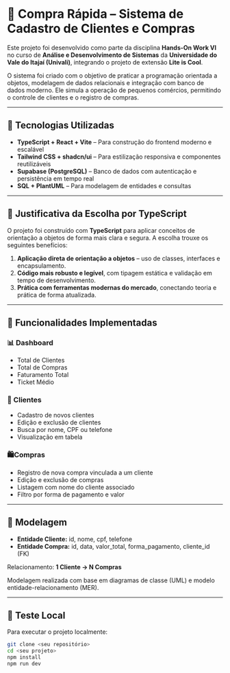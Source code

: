 # 🛒 Compra Rápida – Sistema de Cadastro de Clientes e Compras

Este projeto foi desenvolvido como parte da disciplina **Hands-On Work VI** no curso de **Análise e Desenvolvimento de Sistemas** da **Universidade do Vale do Itajaí (Univali)**, integrando o projeto de extensão **Lite is Cool**.

O sistema foi criado com o objetivo de praticar a programação orientada a objetos, modelagem de dados relacionais e integração com banco de dados moderno. Ele simula a operação de pequenos comércios, permitindo o controle de clientes e o registro de compras.

---

## 📘 Tecnologias Utilizadas

- **TypeScript + React + Vite** – Para construção do frontend moderno e escalável
- **Tailwind CSS + shadcn/ui** – Para estilização responsiva e componentes reutilizáveis
- **Supabase (PostgreSQL)** – Banco de dados com autenticação e persistência em tempo real
- **SQL + PlantUML** – Para modelagem de entidades e consultas

---

## 📌 Justificativa da Escolha por TypeScript

O projeto foi construído com **TypeScript** para aplicar conceitos de orientação a objetos de forma mais clara e segura. A escolha trouxe os seguintes benefícios:

1. **Aplicação direta de orientação a objetos** – uso de classes, interfaces e encapsulamento.
2. **Código mais robusto e legível**, com tipagem estática e validação em tempo de desenvolvimento.
3. **Prática com ferramentas modernas do mercado**, conectando teoria e prática de forma atualizada.

---

## 🧩 Funcionalidades Implementadas

### 📊 Dashboard
- Total de Clientes
- Total de Compras
- Faturamento Total
- Ticket Médio

### 👥 Clientes
- Cadastro de novos clientes
- Edição e exclusão de clientes
- Busca por nome, CPF ou telefone
- Visualização em tabela

### 🛍Compras
- Registro de nova compra vinculada a um cliente
- Edição e exclusão de compras
- Listagem com nome do cliente associado
- Filtro por forma de pagamento e valor

---

## 🧠 Modelagem

- **Entidade Cliente:** id, nome, cpf, telefone
- **Entidade Compra:** id, data, valor_total, forma_pagamento, cliente_id (FK)

Relacionamento: **1 Cliente → N Compras**

Modelagem realizada com base em diagramas de classe (UML) e modelo entidade-relacionamento (MER).

---

## 🧪 Teste Local

Para executar o projeto localmente:

```bash
git clone <seu repositório>
cd <seu projeto>
npm install
npm run dev
